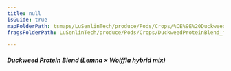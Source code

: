 ```yaml
---
title: null
isGuide: true
mapFolderPath: tsmaps/LuSenlinTech/produce/Pods/Crops/%CE%9E%20DuckweedProteinBlend
fragsFolderPath: LuSenlinTech/produce/Pods/Crops/DuckweedProteinBlend_frags

---
```



<!-- tsGuideRenderComment {"guide":{"id":"yGB1gJ02R","path":"LuSenlinTech/produce/Pods/Crops","fragmentFolderPath":"LuSenlinTech/produce/Pods/Crops/DuckweedProteinBlend_frags"},"fragment":{"id":"yGB1gJ02R","topLevelMapKey":"y4XDXZ01Po","mapKeyChain":"y4XDXZ01Po","guideID":"yGB1gJ0Mf","guidePath":"c:/GitHub/MuddySpud/MuddySpud.github.io/tsmaps/LuSenlinTech/produce/Pods/Crops/DuckweedProteinBlend.tspod","chartKey":"y4XDXZ01Po","isLeaf":false,"options":[{"id":"yGB1gW03K","option":"Duckweed blend - a deeper dive","order":1,"isAncillary":true}]}} -->

##### Duckweed Protein Blend *(Lemna × Wolffia hybrid mix)*


